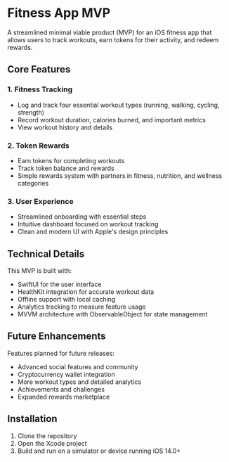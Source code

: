 # Fitness App MVP

A streamlined minimal viable product (MVP) for an iOS fitness app that allows users to track workouts, earn tokens for their activity, and redeem rewards.

## Core Features

### 1. Fitness Tracking
- Log and track four essential workout types (running, walking, cycling, strength)
- Record workout duration, calories burned, and important metrics
- View workout history and details

### 2. Token Rewards
- Earn tokens for completing workouts
- Track token balance and rewards
- Simple rewards system with partners in fitness, nutrition, and wellness categories

### 3. User Experience
- Streamlined onboarding with essential steps
- Intuitive dashboard focused on workout tracking
- Clean and modern UI with Apple's design principles

## Technical Details

This MVP is built with:
- SwiftUI for the user interface
- HealthKit integration for accurate workout data
- Offline support with local caching
- Analytics tracking to measure feature usage
- MVVM architecture with ObservableObject for state management

## Future Enhancements

Features planned for future releases:
- Advanced social features and community
- Cryptocurrency wallet integration
- More workout types and detailed analytics
- Achievements and challenges
- Expanded rewards marketplace

## Installation

1. Clone the repository
2. Open the Xcode project
3. Build and run on a simulator or device running iOS 14.0+ 